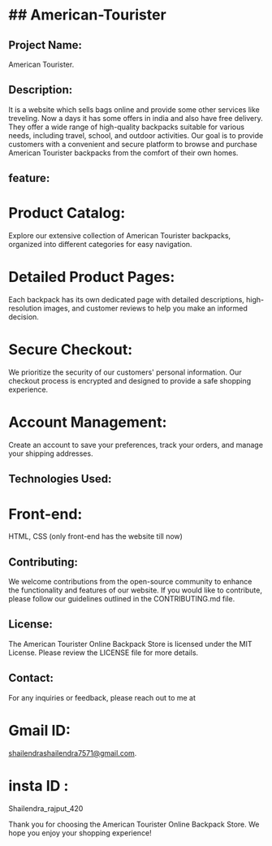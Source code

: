 #                                                     ## American-Tourister ##
## Project Name: 
American Tourister.
## Description:
It is a website which sells bags online and provide some other services like treveling. Now a days it has some offers in india and also have free delivery.
They offer a wide range of high-quality backpacks suitable for various needs, including travel, school, and outdoor activities. Our goal is to provide customers with a convenient and secure platform to browse and purchase American Tourister backpacks from the comfort of their own homes.
## feature:
# Product Catalog:
Explore our extensive collection of American Tourister backpacks, organized into different categories for easy navigation.
# Detailed Product Pages:
Each backpack has its own dedicated page with detailed descriptions, high-resolution images, and customer reviews to help you make an informed decision.
# Secure Checkout: 
We prioritize the security of our customers' personal information. Our checkout process is encrypted and designed to provide a safe shopping experience.
# Account Management: 
Create an account to save your preferences, track your orders, and manage your shipping addresses.
## Technologies Used:
# Front-end:
HTML, CSS (only front-end has the website till now)
## Contributing:
We welcome contributions from the open-source community to enhance the functionality and features of our website. If you would like to contribute, please follow our guidelines outlined in the CONTRIBUTING.md file.
## License:
The American Tourister Online Backpack Store is licensed under the MIT License. Please review the LICENSE file for more details.
## Contact:
For any inquiries or feedback, please reach out to me at 
# Gmail ID:
shailendrashailendra7571@gmail.com.
# insta ID :
Shailendra_rajput_420

Thank you for choosing the American Tourister Online Backpack Store. We hope you enjoy your shopping experience!

